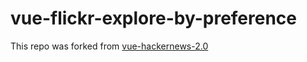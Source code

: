 # vue-flickr-explore-by-preference
This repo was forked from [vue-hackernews-2.0](https://github.com/vuejs/vue-hackernews-2.0)
